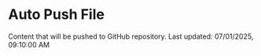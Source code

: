 # Auto Push File

Content that will be pushed to GitHub repository.
Last updated: 07/01/2025, 09:10:00 AM